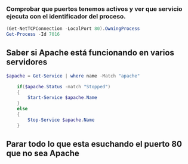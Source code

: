 ### Comprobar que puertos tenemos activos y ver que servicio ejecuta con el identificador del proceso.
```powershell
(Get-NetTCPConnection -LocalPort 80).OwningProcess
Get-Process -Id 7016
```
## Saber si Apache está funcionando en varios servidores
```powershell
$apache = Get-Service | where name -Match "apache"

    if($apache.Status -match "Stopped")
    {
        Start-Service $apache.Name
    }
    else
    {
        Stop-Service $apache.Name
    }
```
## Parar todo lo que esta esuchando el puerto 80 que no sea Apache
